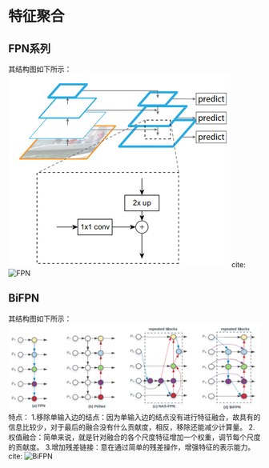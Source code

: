 # 特征聚合

## FPN系列
其结构图如下所示：\
![FPN](images/deeplearning/feature_integration/fpn.png)
cite: ![FPN](http://arxiv.org/abs/1612.03144)
## BiFPN
其结构图如下所示：
![BiFPN](images/deeplearning/feature_integration/BiFPN.png)
特点：
1.移除单输入边的结点：因为单输入边的结点没有进行特征融合，故具有的信息比较少，对于最后的融合没有什么贡献度，相反，移除还能减少计算量。
2.权值融合：简单来说，就是针对融合的各个尺度特征增加一个权重，调节每个尺度的贡献度。
3.增加残差链接：意在通过简单的残差操作，增强特征的表示能力。
cite: ![BiFPN](http://arxiv.org/abs/1911.09070)